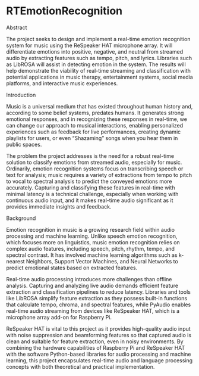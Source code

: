 # RTEmotionRecognition

Abstract

The project seeks to design and implement a real-time emotion recognition system for music
using the ReSpeaker HAT microphone array. It will differentiate emotions into positive, negative,
and neutral from streamed audio by extracting features such as tempo, pitch, and lyrics. Libraries
such as LibROSA will assist in detecting emotion in the system. The results will help
demonstrate the viability of real-time streaming and classification with potential applications in
music therapy, entertainment systems, social media platforms, and interactive music experiences.

Introduction

Music is a universal medium that has existed throughout human history and, according to some
belief systems, predates humans. It generates strong emotional responses, and in recognizing
these responses in real-time, we can change our approach to musical interactions, enabling
personalized experiences such as feedback for live performances, creating dynamic playlists for
users, or even “Shazaming” songs when you hear them in public spaces.

The problem the project addresses is the need for a robust real-time solution to classify emotions
from streamed audio, especially for music. Ordinarily, emotion recognition systems focus on
transcribing speech or text for analysis; music requires a variety of extractions from tempo to
pitch to vocal to spectral analysis to predict the conveyed emotions more accurately. Capturing
and classifying these features in real-time with minimal latency is a technical challenge,
especially when working with continuous audio input, and it makes real-time audio significant as
it provides immediate insights and feedback.

Background

Emotion recognition in music is a growing research field within audio processing and machine
learning. Unlike speech emotion recognition, which focuses more on linguistics, music emotion
recognition relies on complex audio features, including speech, pitch, rhythm, tempo, and
spectral contrast. It has involved machine learning algorithms such as k-nearest Neighbors,
Support Vector Machines, and Neural Networks to predict emotional states based on extracted
features.

Real-time audio processing introduces more challenges than offline analysis. Capturing and analyzing 
live audio demands efficient feature extraction and classification pipelines to reduce
latency. Libraries and tools like LibROSA simplify feature extraction as they possess built-in
functions that calculate tempo, chroma, and spectral features, while PyAudio enables real-time
audio streaming from devices like ReSpeaker HAT, which is a microphone array add-on for
Raspberry Pi.

ReSpeaker HAT is vital to this project as it provides high-quality audio input with noise
suppression and beamforming features so that captured audio is clean and suitable for feature
extraction, even in noisy environments. By combining the hardware capabilities of Raspberry Pi
and ReSpeaker HAT with the software Python-based libraries for audio processing and machine
learning, this project encapsulates real-time audio and language processing concepts with both
theoretical and practical implementation.
